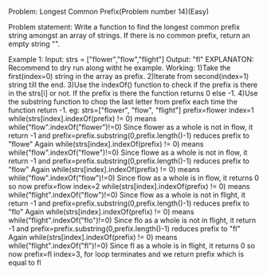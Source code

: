 Problem:  Longest Common Prefix(Problem number 14)(Easy)


Problem statement: Write a function to find the longest common prefix string amongst an array of strings.
If there is no common prefix, return an empty string "".


Example 1:
Input: strs = ["flower","flow","flight"]
Output: "fl"
EXPLANATON:
Recommend to dry run along witht he example.
Working:
1)Take the first(index=0) string in the array as prefix.
2)Iterate from second(index=1) string till the end.
3)Use the indexOf() function to check if the prefix is there in the strs[i] or not.
If the prefix is there the function returns 0 else -1.
4)Use the substring function to chop the last letter from prefix each time the function return -1.
eg:
strs=["flower", "flow", "flight"]
prefix=flower
index=1
    while(strs[index].indexOf(prefix) != 0) means while("flow".indexOf("flower")!=0)
    Since flower as a whole is not in flow, it return -1 and  prefix=prefix.substring(0,prefix.length()-1) reduces prefix to "flowe"
    Again while(strs[index].indexOf(prefix) != 0) means while("flow".indexOf("flowe")!=0)
    Since flowe as a whole is not in flow, it return -1 and  prefix=prefix.substring(0,prefix.length()-1) reduces prefix to "flow"
    Again while(strs[index].indexOf(prefix) != 0) means while("flow".indexOf("flow")!=0)
    Since flow as a whole is in flow, it returns 0 so now prefix=flow
index=2
    while(strs[index].indexOf(prefix) != 0) means while("flight".indexOf("flow")!=0)
    Since flow as a whole is not in flight, it return -1 and  prefix=prefix.substring(0,prefix.length()-1) reduces prefix to "flo"
    Again while(strs[index].indexOf(prefix) != 0) means while("flight".indexOf("flo")!=0)
    Since flo as a whole is not in flight, it return -1 and  prefix=prefix.substring(0,prefix.length()-1) reduces prefix to "fl"
    Again while(strs[index].indexOf(prefix) != 0) means while("flight".indexOf("fl")!=0)
    Since fl as a whole is in flight, it returns 0 so now prefix=fl
index=3, for loop terminates and we return prefix which is equal to fl